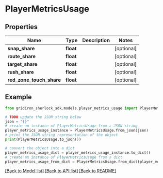 # PlayerMetricsUsage


## Properties

Name | Type | Description | Notes
------------ | ------------- | ------------- | -------------
**snap_share** | **float** |  | [optional] 
**route_share** | **float** |  | [optional] 
**target_share** | **float** |  | [optional] 
**rush_share** | **float** |  | [optional] 
**red_zone_touch_share** | **float** |  | [optional] 

## Example

```python
from gridiron_sherlock_sdk.models.player_metrics_usage import PlayerMetricsUsage

# TODO update the JSON string below
json = "{}"
# create an instance of PlayerMetricsUsage from a JSON string
player_metrics_usage_instance = PlayerMetricsUsage.from_json(json)
# print the JSON string representation of the object
print(PlayerMetricsUsage.to_json())

# convert the object into a dict
player_metrics_usage_dict = player_metrics_usage_instance.to_dict()
# create an instance of PlayerMetricsUsage from a dict
player_metrics_usage_from_dict = PlayerMetricsUsage.from_dict(player_metrics_usage_dict)
```
[[Back to Model list]](../README.md#documentation-for-models) [[Back to API list]](../README.md#documentation-for-api-endpoints) [[Back to README]](../README.md)


